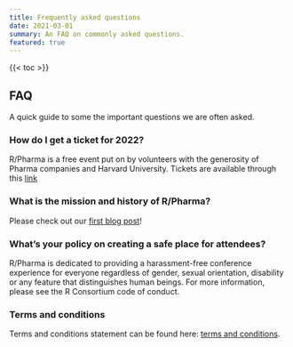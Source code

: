 ```yaml
---
title: Frequently asked questions
date: 2021-03-01
summary: An FAQ on commonly asked questions.
featured: true
---
```


{{< toc >}}

## FAQ

A quick guide to some the important questions we are often asked.

### How do I get a ticket for 2022?

R/Pharma is a free event put on by volunteers with the generosity of Pharma
companies and Harvard University.  Tickets are available through this [link](https://hopin.com/events/r-pharma-2022)

### What is the mission and history of R/Pharma?

Please check out our [first blog post](/post/thewhy/)!

### What’s your policy on creating a safe place for attendees?

R/Pharma is dedicated to providing a harassment-free conference experience
for everyone regardless of gender, sexual orientation, disability or any
feature that distinguishes human beings. For more information, please
see the R Consortium code of conduct.

### Terms and conditions

Terms and conditions statement can be found here: [terms and conditions](/terms/).
